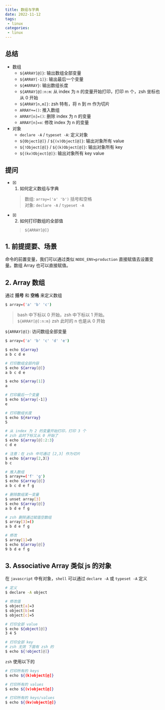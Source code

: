 ```yaml
---
title: 数组与字典
date: 2022-11-12
tags:
 - linux
categories: 
 - linux
---
```



## 总结
- 数组
  - `${ARRAY[@]}`: 输出数组全部变量
  - `${ARRAY[-1]}`: 输出最后一个变量
  - `${#ARRAY}`: 输出数组长度 
  - `${ARRAY[@]:n:m`: 从 index 为 n 的变量开始打印，打印 m 个，zsh 坐标也从 0 开始
  - `${ARRAY[n,m]}`: zsh 特有，将 n 到 m 作为切片
  - `ARRAY+=()`: 推入数组
  - `ARRAY[n]=()`: 删除 index 为 n 的变量
  - `ARRAY[n]=x`: 修改 index 为 n 的变量
- 对象
  - `declare -A` / `typeset -A`: 定义对象
  - `${Object[@]}` / `${(v)Object[@]}`: 输出对象所有 value
  - `${!Object[@]}` / `${(k)Object[@]}`: 输出对象所有 key 
  - `${(kv)Object[@]}`: 输出对象所有 key value


## 提问
- [x] 1. 如何定义数组与字典
    > 数组: `array=('a' 'b')` 括号和空格     
    对象: `declare -A` / `typeset -A`

- [x] 2. 如何打印数组的全部值
    > `${ARRAY[@]}`






## 1. 前提提要、场景
命令的前置变量，我们可以通过类似 `NODE_ENV=production` 直接赋值去设置变量。数组 Array 也可以直接赋值。



## 2. Array 数组
通过 **括号** 和 **空格** 来定义数组
```bash
$ array=('a' 'b' 'c')
```
> bash 中下标以 0 开始，zsh 中下标以 1 开始。    
  `${ARRAY[@]:n:m}` zsh 此时的 n 也是从 0 开始 

`${ARRAY[@]}`: 访问数组全部变量
```bash
$ array=('a' 'b' 'c' 'd' 'e')

$ echo ${array}
a b c d e

# 打印数组全部内容
$ echo ${array[@]}
a b c d e

$ echo ${array[1]}
a

# 打印最后一个变量
$ echo ${array[-1]}
e

# 打印数组长度
$ echo ${#array}
5

# 从 index 为 2 的变量开始打印，打印 3 个
# zsh 此时下标又从 0 开始了
$ echo ${array[@]:2:3}
c d e

# 注意：在 zsh 中可通过 [2,3] 作为切片
$ echo ${array[2,3]}
b c

# 推入数组
$ array+=('f' 'g')
$ echo ${array[@]}
a b c d e f g

# 删除数组某一变量
$ unset array[3]
$ echo ${array[@]}
a b d e f g

# zsh 删除通过赋值空数组
$ array[3]=()
a b d e f g

# 修改
$ array[1]=9
$ echo ${array[@]}
9 b d e f g
```


## 3. Associative Array 类似 js 的对象
在 `javascript` 中有对象，`shell` 可以通过 `declare -A` 或 `typeset -A` 定义
```bash
# 定义
$ declare -A object

# 修改值
$ object[a]=3
$ object[b]=4
$ object[c]=5

# 打印全部 value
$ echo ${object[@]}
3 4 5

# 打印全部 key 
# zsh 无效 下面有 zsh 的
$ echo ${!object[@]}
```

`zsh` 使用以下的
```bash
# 打印所有的 keys
$ echo ${(k)object[@]}

# 打印所有的 values
$ echo ${(v)object[@]}

# 打印所有的 keys/values
$ echo ${(kv)object[@]}
```








